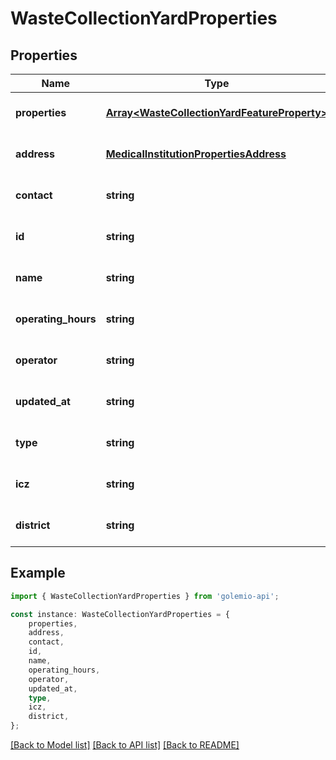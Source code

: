 # WasteCollectionYardProperties


## Properties

Name | Type | Description | Notes
------------ | ------------- | ------------- | -------------
**properties** | [**Array&lt;WasteCollectionYardFeatureProperty&gt;**](WasteCollectionYardFeatureProperty.md) |  | [optional] [default to undefined]
**address** | [**MedicalInstitutionPropertiesAddress**](MedicalInstitutionPropertiesAddress.md) |  | [optional] [default to undefined]
**contact** | **string** |  | [optional] [default to undefined]
**id** | **string** |  | [optional] [default to undefined]
**name** | **string** |  | [optional] [default to undefined]
**operating_hours** | **string** |  | [optional] [default to undefined]
**operator** | **string** |  | [optional] [default to undefined]
**updated_at** | **string** |  | [optional] [default to undefined]
**type** | **string** |  | [optional] [default to undefined]
**icz** | **string** | identification code of yard | [optional] [default to undefined]
**district** | **string** |  | [optional] [default to undefined]

## Example

```typescript
import { WasteCollectionYardProperties } from 'golemio-api';

const instance: WasteCollectionYardProperties = {
    properties,
    address,
    contact,
    id,
    name,
    operating_hours,
    operator,
    updated_at,
    type,
    icz,
    district,
};
```

[[Back to Model list]](../README.md#documentation-for-models) [[Back to API list]](../README.md#documentation-for-api-endpoints) [[Back to README]](../README.md)
